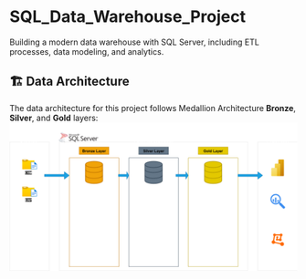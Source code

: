 # SQL_Data_Warehouse_Project
Building a modern data warehouse with SQL Server, including ETL processes, data modeling, and analytics.

## 🏗️ Data Architecture
The data architecture for this project follows Medallion Architecture **Bronze**, **Silver**, and **Gold** layers:
![Data Architecture](docs/Data_Architecture.png)
